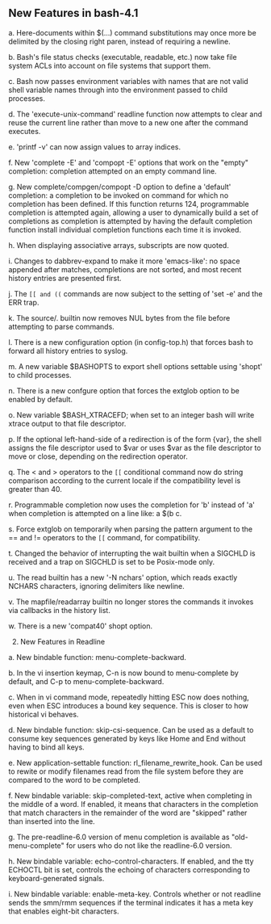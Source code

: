 ## New Features in bash-4.1

a.  Here-documents within $(...) command substitutions may once more be
    delimited by the closing right paren, instead of requiring a newline.

b.  Bash's file status checks (executable, readable, etc.) now take file
    system ACLs into account on file systems that support them.

c.  Bash now passes environment variables with names that are not valid
    shell variable names through into the environment passed to child
    processes.

d.  The 'execute-unix-command' readline function now attempts to clear and
    reuse the current line rather than move to a new one after the command
    executes.

e.  'printf -v' can now assign values to array indices.

f.  New 'complete -E' and 'compopt -E' options that work on the "empty"
    completion: completion attempted on an empty command line.

g.  New complete/compgen/compopt -D option to define a 'default' completion:
    a completion to be invoked on command for which no completion has been
    defined.  If this function returns 124, programmable completion is
    attempted again, allowing a user to dynamically build a set of completions
    as completion is attempted by having the default completion function
    install individual completion functions each time it is invoked.

h.  When displaying associative arrays, subscripts are now quoted.

i.  Changes to dabbrev-expand to make it more 'emacs-like': no space appended
    after matches, completions are not sorted, and most recent history entries
    are presented first.

j.  The `[[ and ((` commands are now subject to the setting of 'set -e' and the
    ERR trap.

k.  The source/. builtin now removes NUL bytes from the file before attempting
    to parse commands.

l.  There is a new configuration option (in config-top.h) that forces bash to
    forward all history entries to syslog.

m.  A new variable $BASHOPTS to export shell options settable using 'shopt' to
    child processes.

n.  There is a new confgure option that forces the extglob option to be
    enabled by default.

o.  New variable $BASH_XTRACEFD; when set to an integer bash will write xtrace
    output to that file descriptor.

p.  If the optional left-hand-side of a redirection is of the form {var}, the
    shell assigns the file descriptor used to $var or uses $var as the file
    descriptor to move or close, depending on the redirection operator.

q.  The < and > operators to the `[[` conditional command now do string
    comparison according to the current locale if the compatibility level
    is greater than 40.

r.  Programmable completion now uses the completion for 'b' instead of 'a'
    when completion is attempted on a line like: a $(b c.

s.  Force extglob on temporarily when parsing the pattern argument to
    the == and != operators to the `[[` command, for compatibility.

t.  Changed the behavior of interrupting the wait builtin when a SIGCHLD is
    received and a trap on SIGCHLD is set to be Posix-mode only.

u.  The read builtin has a new '-N nchars' option, which reads exactly NCHARS
    characters, ignoring delimiters like newline.

v.  The mapfile/readarray builtin no longer stores the commands it invokes via
    callbacks in the history list.

w.  There is a new 'compat40' shopt option.

2.  New Features in Readline

a.  New bindable function: menu-complete-backward.

b.  In the vi insertion keymap, C-n is now bound to menu-complete by default,
    and C-p to menu-complete-backward.

c.  When in vi command mode, repeatedly hitting ESC now does nothing, even
    when ESC introduces a bound key sequence.  This is closer to how
    historical vi behaves.

d.  New bindable function: skip-csi-sequence.  Can be used as a default to
    consume key sequences generated by keys like Home and End without having
    to bind all keys.

e.  New application-settable function: rl_filename_rewrite_hook.  Can be used
    to rewite or modify filenames read from the file system before they are
    compared to the word to be completed.

f.  New bindable variable: skip-completed-text, active when completing in the
    middle of a word.  If enabled, it means that characters in the completion
    that match characters in the remainder of the word are "skipped" rather
    than inserted into the line.

g.  The pre-readline-6.0 version of menu completion is available as
    "old-menu-complete" for users who do not like the readline-6.0 version.

h.  New bindable variable: echo-control-characters.  If enabled, and the
    tty ECHOCTL bit is set, controls the echoing of characters corresponding
    to keyboard-generated signals.

i.  New bindable variable: enable-meta-key.  Controls whether or not readline
    sends the smm/rmm sequences if the terminal indicates it has a meta key
    that enables eight-bit characters.
